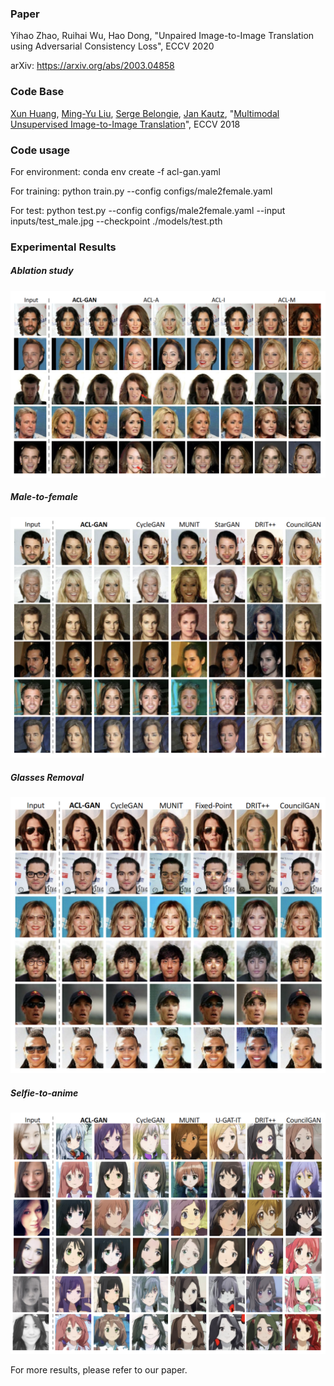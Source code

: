 ### Paper

Yihao Zhao, Ruihai Wu, Hao Dong, "Unpaired Image-to-Image Translation using Adversarial Consistency Loss", ECCV 2020

arXiv: https://arxiv.org/abs/2003.04858 

### Code Base

[Xun Huang](http://www.cs.cornell.edu/~xhuang/), [Ming-Yu Liu](http://mingyuliu.net/), [Serge Belongie](https://vision.cornell.edu/se3/people/serge-belongie/), [Jan Kautz](http://jankautz.com/), "[Multimodal Unsupervised Image-to-Image Translation](https://arxiv.org/abs/1804.04732)", ECCV 2018

### Code usage

For environment: conda env create -f acl-gan.yaml

For training: python train.py --config configs/male2female.yaml

For test: python test.py --config configs/male2female.yaml --input inputs/test_male.jpg --checkpoint ./models/test.pth 

### Experimental Results

##### Ablation study

<img src="figures/ablation_study.png" alt="ablation_study" style="zoom:50%;" />

##### Male-to-female

<img src="figures/male2female.png" alt="male2female" style="zoom:50%;" />

##### Glasses Removal

<img src="figures/glasses_removal.png" alt="glasses_removal" style="zoom:50%;" />

##### Selfie-to-anime

<img src="figures/selfie2anime.png" alt="selfie2anime" style="zoom:50%;" />



For more results, please refer to our paper.